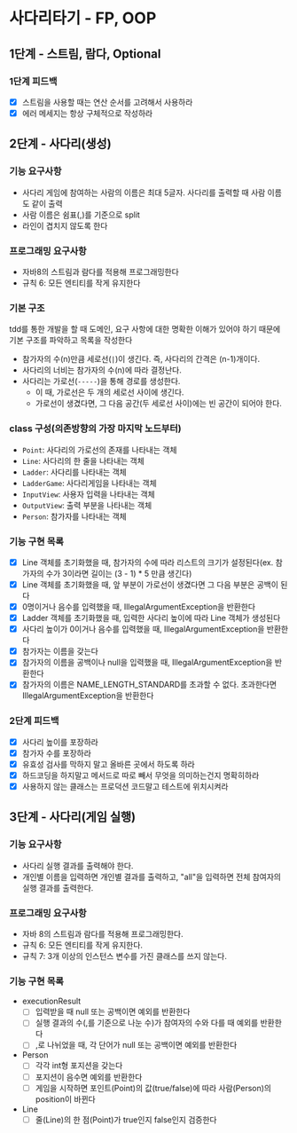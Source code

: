 # 사다리타기 - FP, OOP
## 1단계 - 스트림, 람다, Optional
### 1단계 피드백
- [x] 스트림을 사용할 때는 연산 순서를 고려해서 사용하라
- [x] 에러 메세지는 항상 구체적으로 작성하라

## 2단계 - 사다리(생성)
### 기능 요구사항
- 사다리 게임에 참여하는 사람의 이름은 최대 5글자. 사다리를 출력할 때 사람 이름도 같이 출력
- 사람 이름은 쉼표(,)를 기준으로 split
- 라인이 겹치지 않도록 한다
### 프로그래밍 요구사항
- 자바8의 스트림과 람다를 적용해 프로그래밍한다
- 규칙 6: 모든 엔티티를 작게 유지한다

### 기본 구조
tdd를 통한 개발을 할 때 도메인, 요구 사항에 대한 명확한 이해가 있어야 하기 때문에 기본 구조를 파악하고 목록을 작성한다
- 참가자의 수(n)만큼 세로선(`|`)이 생긴다. 즉, 사다리의 간격은 (n-1)개이다. 
- 사다리의 너비는 참가자의 수(n)에 따라 결정난다.
- 사다리는 가로선(`-----`)을 통해 경로를 생성한다.
  - 이 때, 가로선은 두 개의 세로선 사이에 생긴다.
  - 가로선이 생겼다면, 그 다음 공간(두 세로선 사이)에는 빈 공간이 되어야 한다.
### class 구성(의존방향의 가장 마지막 노드부터)
- `Point`: 사다리의 가로선의 존재를 나타내는 객체 
- `Line`: 사다리의 한 줄을 나타내는 객체
- `Ladder`: 사다리를 나타내는 객체
- `LadderGame`: 사다리게임을 나타내는 객체
- `InputView`: 사용자 입력을 나타내는 객체
- `OutputView`: 출력 부분을 나타내는 객체 
- `Person`: 참가자를 나타내는 객체 
### 기능 구현 목록
- [x] Line 객체를 초기화했을 때, 참가자의 수에 따라 리스트의 크기가 설정된다(ex. 참가자의 수가 3이라면 길이는 (3 - 1) * 5 만큼 생긴다)
- [x] Line 객체를 초기화했을 때, 앞 부분이 가로선이 생겼다면 그 다음 부분은 공백이 된다
- [x] 0명이거나 음수를 입력했을 때, IllegalArgumentException을 반환한다 
- [x] Ladder 객체를 초기화했을 때, 입력한 사다리 높이에 따라 Line 객체가 생성된다
- [x] 사다리 높이가 0이거나 음수를 입력했을 때, IllegalArgumentException을 반환한다
- [x] 참가자는 이름을 갖는다
- [x] 참가자의 이름을 공백이나 null을 입력했을 때, IllegalArgumentException을 반환한다
- [x] 참가자의 이름은 NAME_LENGTH_STANDARD를 초과할 수 없다. 초과한다면 IllegalArgumentException을 반환한다 
### 2단계 피드백
- [x] 사다리 높이를 포장하라
- [x] 참가자 수를 포장하라
- [x] 유효성 검사를 막하지 말고 올바른 곳에서 하도록 하라
- [x] 하드코딩을 하지말고 메서드로 따로 빼서 무엇을 의미하는건지 명확히하라
- [x] 사용하지 않는 클래스는 프로덕션 코드말고 테스트에 위치시켜라

## 3단계 - 사다리(게임 실행)
### 기능 요구사항
- 사다리 실행 결과를 출력해야 한다.
- 개인별 이름을 입력하면 개인별 결과를 출력하고, "all"을 입력하면 전체 참여자의 실행 결과를 출력한다.
### 프로그래밍 요구사항
- 자바 8의 스트림과 람다를 적용해 프로그래밍한다.
- 규칙 6: 모든 엔티티를 작게 유지한다.
- 규칙 7: 3개 이상의 인스턴스 변수를 가진 클래스를 쓰지 않는다.
### 기능 구현 목록
- executionResult
  - [ ] 입력받을 때 null 또는 공백이면 예외를 반환한다 
  - [ ] 실행 결과의 수(,를 기준으로 나눈 수)가 참여자의 수와 다를 때 예외를 반환한다
  - [ ] ,로 나뉘었을 때, 각 단어가 null 또는 공백이면 예외를 반환한다 
- Person
  - [ ] 각각 int형 포지션을 갖는다
  - [ ] 포지션이 음수면 예외를 반환한다 
  - [ ] 게임을 시작하면 포인트(Point)의 값(true/false)에 따라 사람(Person)의 position이 바뀐다   
- Line
  - [ ] 줄(Line)의 한 점(Point)가 true인지 false인지 검증한다  
